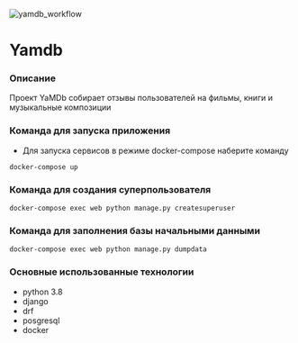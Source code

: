 ![yamdb_workflow](https://github.com/LydiaEire/yamdb_project/actions/workflows/yamdb_workflow.yml/badge.svg)

# Yamdb
### Описание
Проект YaMDb собирает отзывы пользователей на фильмы, книги и музыкальные композиции

### Команда для запуска приложения
- Для запуска сервисов в режиме docker-compose наберите команду

```
docker-compose up
``` 

### Команда для создания суперпользователя
```
docker-compose exec web python manage.py createsuperuser
```
### Команда для заполнения базы начальными данными

```
docker-compose exec web python manage.py dumpdata

```
### Основные использованные технологии
- python 3.8
- django
- drf
- posgresql
- docker

